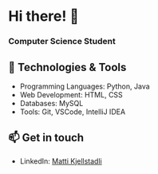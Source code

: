# Hi there! 👋
### Computer Science Student

## 🔧 Technologies & Tools
- Programming Languages: Python, Java
- Web Development: HTML, CSS
- Databases: MySQL
- Tools: Git, VSCode, IntelliJ IDEA

## 📫 Get in touch
- LinkedIn: [Matti Kjellstadli](https://www.linkedin.com/in/matti-kjellstadli-39a0a028a/)

